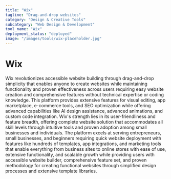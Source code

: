 ```yaml
---
title: "Wix"
tagline: "Drag-and-drop websites"
category: "Design & Creative Tools"
subcategory: "Web Design & Development"
tool_name: "Wix"
deployment_status: "deployed"
image: "/images/tools/wix-placeholder.jpg"
---
```


# Wix

Wix revolutionizes accessible website building through drag-and-drop simplicity that enables anyone to create websites while maintaining functionality and proven effectiveness across users requiring easy website creation and comprehensive features without technical expertise or coding knowledge. This platform provides extensive features for visual editing, app marketplace, e-commerce tools, and SEO optimization while offering advanced capabilities like AI design assistance, advanced animations, and custom code integration. Wix's strength lies in its user-friendliness and feature breadth, offering complete website solution that accommodates all skill levels through intuitive tools and proven adoption among small businesses and individuals. The platform excels at serving entrepreneurs, small businesses, and beginners requiring quick website deployment with features like hundreds of templates, app integrations, and marketing tools that enable everything from business sites to online stores with ease of use, extensive functionality, and scalable growth while providing users with accessible website builder, comprehensive feature set, and proven methodology for creating functional websites through simplified design processes and extensive template libraries.